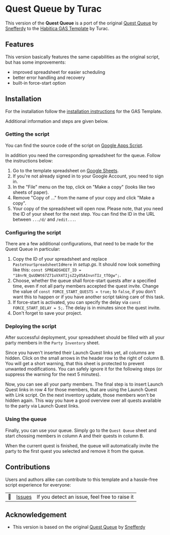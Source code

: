 # Quest Queue by Turac
This version of the **Quest Queue** is a port of the original [Quest Queue](https://habitica.fandom.com/wiki/Quest_Queue) by [Snefferdy](https://habitica.com/profile/7d2dce0e-4197-407b-b40f-8b5530774486) to the [Habitica GAS Template](https://habitica.fandom.com/wiki/Habitica_GAS_Template) by Turac.

## Features
This version basically features the same capabilities as the original script, but has some improvements:

* improved spreadsheet for easier scheduling
* better error handling and recovery
* built-in force-start option

## Installation
For the installation follow the [installation instructions](https://habitica.fandom.com/wiki/Habitica_GAS_Template#Installation) for the GAS Template.

Additional information and steps are given below.

### Getting the script
You can find the source code of the script on [Google Apps Script](https://script.google.com/home/projects/169PoeLHqZnicfFkBoW1xreQxtWSx7Ch-_QT0W0VpYXMa3laQNwafquVh).

In addition you need the corresponding spreadsheet for the queue. Follow the instructions below:

1. Go to the template spreadsheet on [Google Sheets](https://docs.google.com/spreadsheets/d/18nrN_QuUDWt67Z71uVX4TIjsZ2yO5AInvnTIz_tTOgw/edit?usp=sharing).
2. If you're not already signed in to your Google Account, you need to sign in.
3. In the "File" menu on the top, click on "Make a copy" (looks like two sheets of paper).
4. Remove "Copy of ..." from the name of your copy and click "Make a copy".
5. Your copy of the spreadsheet will open now. Please note, that you need the ID of your sheet for the next step. You can find the ID in the URL between `.../d/` and `/edit...`.

### Configuring the script
There are a few additional configurations, that need to be made for the Quest Queue in particular:

1. Copy the ID of your spreadsheet and replace `PasteYourSpreadsheetIdHere` in *setup.gs*. It should now look something like this: `const SPREADSHEET_ID = "18nrN_QuUDWt67Z71uVX4TIjsZ2yO5AInvnTIz_tTOgw";`.
2. Choose, whether the queue shall force-start quests after a specified time, even if not all party members accepted the quest invite. Change the value of `const FORCE_START_QUESTS = true;` to `false`, if you don't want this to happen or if you have another script taking care of this task.
3. If force-start is activated, you can specify the delay via `const FORCE_START_DELAY = 5;`. The delay is in minutes since the quest invite.
4. Don't forget to save your project.

### Deploying the script
After successful deployment, your spreadsheet should be filled with all your party members in the `Party Inventory` sheet.

Since you haven't inserted their Launch Quest links yet, all columns are hidden. Click on the small arrows in the header row to the right of column B. You will get a short warning, that this sheet is protected to prevent unwanted modifications. You can safely ignore it for the following steps (or suppress the warning for the next 5 minutes).

Now, you can see all your party members. The final step is to insert Launch Quest links in row 4 for those members, that are using the Launch Quest with Link script. On the next inventory update, those members won't be hidden again. This way you have a good overview over all quests available to the party via Launch Quest links.

### Using the queue
Finally, you can use your queue. Simply go to the `Quest Queue` sheet and start chossing members in column A and their quests in column B.

When the current quest is finished, the queue will automatically invite the party to the first quest you selected and remove it from the queue.

## Contributions
Users and authors alike can contribute to this template and a hassle-free script experience for everyone:

|  |  |  |
| :---: | :---: | --- |
| :lady_beetle: | [Issues](https://github.com/ramotar/habitica-quest-queue/issues) | If you detect an issue, feel free to raise it |

## Acknowledgement
* This version is based on the original [Quest Queue](https://habitica.fandom.com/wiki/Quest_Queue) by [Snefferdy](https://habitica.com/profile/7d2dce0e-4197-407b-b40f-8b5530774486)
